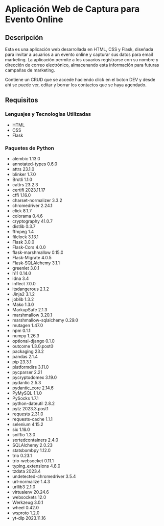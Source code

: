 # Aplicación Web de Captura para Evento Online

## Descripción

Esta es una aplicación web desarrollada en HTML, CSS y Flask, diseñada para invitar a usuarios a un evento online y capturar sus datos para email marketing. La aplicación permite a los usuarios registrarse con su nombre y dirección de correo electrónico, almacenando esta información para futuras campañas de marketing.

Contiene un CRUD que se accede haciendo click en el boton DEV y desde ahi se puede ver, editar y borrar los contactos que se haya agendado.

## Requisitos

### Lenguajes y Tecnologías Utilizadas

- HTML
- CSS
- Flask

### Paquetes de Python

- alembic 1.13.0
- annotated-types 0.6.0
- attrs 23.1.0
- blinker 1.7.0
- Brotli 1.1.0
- cattrs 23.2.3
- certifi 2023.11.17
- cffi 1.16.0
- charset-normalizer 3.3.2
- chromedriver 2.24.1
- click 8.1.7
- colorama 0.4.6
- cryptography 41.0.7
- distlib 0.3.7
- ffmpeg 1.4
- filelock 3.13.1
- Flask 3.0.0
- Flask-Cors 4.0.0
- flask-marshmallow 0.15.0
- Flask-Migrate 4.0.5
- Flask-SQLAlchemy 3.1.1
- greenlet 3.0.1
- h11 0.14.0
- idna 3.4
- inflect 7.0.0
- itsdangerous 2.1.2
- Jinja2 3.1.2
- joblib 1.3.2
- Mako 1.3.0
- MarkupSafe 2.1.3
- marshmallow 3.20.1
- marshmallow-sqlalchemy 0.29.0
- mutagen 1.47.0
- npm 0.1.1
- numpy 1.26.3
- optional-django 0.1.0
- outcome 1.3.0.post0
- packaging 23.2
- pandas 2.1.4
- pip 23.3.1
- platformdirs 3.11.0
- pycparser 2.21
- pycryptodomex 3.19.0
- pydantic 2.5.3
- pydantic_core 2.14.6
- PyMySQL 1.1.0
- PySocks 1.7.1
- python-dateutil 2.8.2
- pytz 2023.3.post1
- requests 2.31.0
- requests-cache 1.1.1
- selenium 4.15.2
- six 1.16.0
- sniffio 1.3.0
- sortedcontainers 2.4.0
- SQLAlchemy 2.0.23
- statsbombpy 1.12.0
- trio 0.23.1
- trio-websocket 0.11.1
- typing_extensions 4.8.0
- tzdata 2023.4
- undetected-chromedriver 3.5.4
- url-normalize 1.4.3
- urllib3 2.1.0
- virtualenv 20.24.6
- websockets 12.0
- Werkzeug 3.0.1
- wheel 0.42.0
- wsproto 1.2.0
- yt-dlp 2023.11.16
